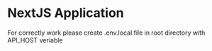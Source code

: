 # NextJS Application
For correctly work please create .env.local file in root directory with API_HOST veriable
